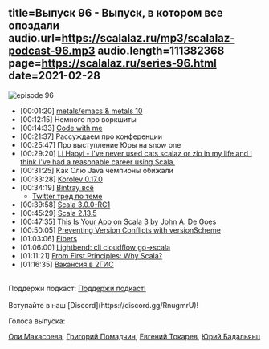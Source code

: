 title=Выпуск 96 - Выпуск, в котором все опоздали
audio.url=https://scalalaz.ru/mp3/scalalaz-podcast-96.mp3
audio.length=111382368
page=https://scalalaz.ru/series-96.html
date=2021-02-28
----
![episode 96](https://scalalaz.ru/img/episode96.jpg)

- [00:01:20] [metals/emacs & metals 10](<https://scalameta.org/metals/blog/>)
- [00:12:15] Немного про воркшиты
- [00:14:33] [Code with me](<https://www.jetbrains.com/code-with-me/>)
- [00:21:37] Рассуждаем про конференции
- [00:25:47] Про выступление Юры на snow one
- [00:29:20] [Li Haoyi - I've never used cats scalaz or zio in my life and I think I've had a reasonable career using Scala.](<https://www.reddit.com/r/scala/comments/lfbjcf/does_anyone_here_intentionally_use_scala_without/>)
- [00:31:25] Как Олю Java чемпионы обижали
- [00:33:28] [Korolev 0.17.0](<https://github.com/fomkin/korolev/releases/tag/v0.17.0>)
- [00:34:19] [Bintray всё](https://jfrog.com/blog/into-the-sunset-bintray-jcenter-gocenter-and-chartcenter/)
    - [Twitter тред по теме](<https://twitter.com/eed3si9n/status/1357068549429338112?s=19>)
- [00:39:58] [Scala 3.0.0-RC1](<https://dotty.epfl.ch/blog/2021/02/17/scala3-rc1.html>)
- [00:45:29] [Scala 2.13.5](<https://github.com/scala/scala/releases/tag/v2.13.5>)
- [00:47:35] [This Is Your App on Scala 3 by John A. De Goes](<https://www.reddit.com/r/scala/comments/lmmi5m/this_is_your_app_on_scala_3_by_john_a_de_goes/>)
- [00:50:05] [Preventing Version Conflicts with versionScheme](<https://scala-lang.org/blog/2021/02/16/preventing-version-conflicts-with-versionscheme.html>)
- [01:03:06] [Fibers](<https://typelevel.org/blog/2021/02/21/fibers-fast-mkay.html>)
- [01:06:00] [Lightbend: cli cloudflow go->scala](<https://www.lightbend.com/blog/writing-kubectl-plugins-with-scala-or-java-with-fabric8-kubernetes-client-on-graalvm>)
- [01:11:21] [From First Principles: Why Scala?](<https://www.lihaoyi.com/post/FromFirstPrinciplesWhyScala.html>)
- [01:16:35] [Вакансия в 2ГИС](<https://job.2gis.ru/software/1529/>)

<br/>
Поддержи подкаст:
<a href="https://www.patreon.com/bePatron?u=8074802" data-patreon-widget-type="become-patron-button">Поддержи подкаст!</a><script async src="https://c6.patreon.com/becomePatronButton.bundle.js"></script>
<br/>

<br/>
Вступайте в наш [Discord](https://discord.gg/RnugmrU)!
<br/>


Голоса выпуска:

[Оли Махасоева](https://twitter.com/oli_kitty),
[Григорий Помадчин](https://github.com/pomadchin),
[Евгений Токарев](https://twitter.com/strobegen),
[Юрий Бадальянц](https://twitter.com/lmnet89)

